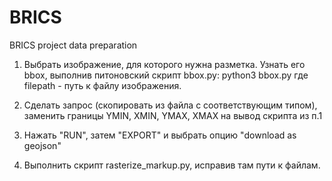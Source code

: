 # BRICS
BRICS project data preparation

1. Выбрать изображение, для которого нужна разметка.
Узнать его bbox, выполнив питоновский скрипт bbox.py:
python3 bbox.py <filepath>
где filepath - путь к файлу изображения.

2. Сделать запрос (скопировать из файла с соответствующим типом), заменить границы YMIN, XMIN, YMAX, XMAX на вывод скрипта из п.1

3. Нажать "RUN", затем "EXPORT" и выбрать опцию "download as geojson"

4. Выполнить скрипт rasterize_markup.py, исправив там пути к файлам.
